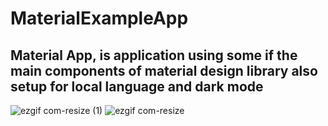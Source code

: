 # MaterialExampleApp
## Material App, is application using some if the main components of material design library also setup for local language and dark mode

![ezgif com-resize (1)](https://user-images.githubusercontent.com/47636256/84527554-cc675100-ace6-11ea-875f-93a448a87e78.gif)
![ezgif com-resize](https://user-images.githubusercontent.com/47636256/84527509-bd809e80-ace6-11ea-9aac-d63a72f1cad5.gif)
